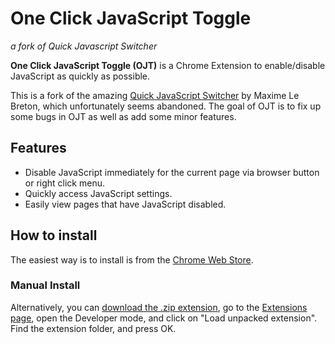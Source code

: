 # One Click JavaScript Toggle

*a fork of Quick Javascript Switcher*

**One Click JavaScript Toggle (OJT)** is a Chrome Extension to enable/disable JavaScript as quickly as possible.  

This is a fork of the amazing [Quick JavaScript Switcher][qjs] by Maxime Le Breton, which unfortunately seems abandoned. The goal of OJT is to fix up some bugs
in OJT as well as add some minor features.

## Features
* Disable JavaScript immediately for the current page via browser button or right click menu.
* Quickly access JavaScript settings.
* Easily view pages that have JavaScript disabled.

## How to install

The easiest way is to install is from the [Chrome Web Store][webstore].

### Manual Install

Alternatively, you can [download the .zip extension][zip-extension], go to the [Extensions page][chrome-extensions], open the Developer mode, and click on "Load unpacked extension".  
Find the extension folder, and press OK.

[zip-extension]:https://github.com/mtimkovich/quick-javascript-switcher/zipball/master
[webstore]: https://chrome.google.com/webstore/detail/quick-javascript-switcher/ahjfodbngfpdppljbkhcfhcfdagfgcnj
[chrome-extensions]:chrome://extensions
[qjs]: https://github.com/maximelebreton/quick-javascript-switcher

